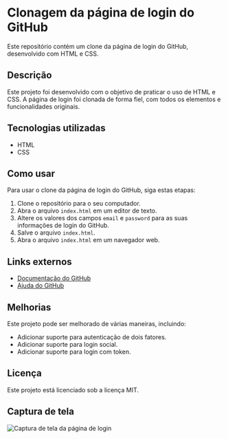 
# Clonagem da página de login do GitHub

Este repositório contém um clone da página de login do GitHub, desenvolvido com HTML e CSS.

## Descrição

Este projeto foi desenvolvido com o objetivo de praticar o uso de HTML e CSS. A página de login foi clonada de forma fiel, com todos os elementos e funcionalidades originais.

## Tecnologias utilizadas

* HTML
* CSS

## Como usar

Para usar o clone da página de login do GitHub, siga estas etapas:

1. Clone o repositório para o seu computador.
2. Abra o arquivo `index.html` em um editor de texto.
3. Altere os valores dos campos `email` e `password` para as suas informações de login do GitHub.
4. Salve o arquivo `index.html`.
5. Abra o arquivo `index.html` em um navegador web.

## Links externos

* [Documentação do GitHub](https://docs.github.com/pt/github/authenticating-to-github/signing-in-to-github)
* [Ajuda do GitHub](https://help.github.com/pt/github/authenticating-to-github/signing-in-to-github)

## Melhorias

Este projeto pode ser melhorado de várias maneiras, incluindo:

* Adicionar suporte para autenticação de dois fatores.
* Adicionar suporte para login social.
* Adicionar suporte para login com token.

## Licença

Este projeto está licenciado sob a licença MIT.

## Captura de tela

![Captura de tela da página de login](./screenshot.png)


